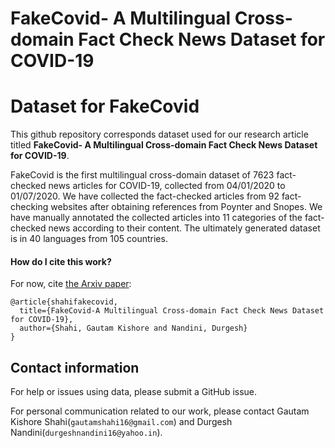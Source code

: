 # FakeCovid- A Multilingual Cross-domain Fact Check News Dataset for COVID-19
# Dataset for FakeCovid

This github repository corresponds dataset used for our research article titled **FakeCovid- A Multilingual Cross-domain Fact Check News Dataset for COVID-19**.

FakeCovid is the first multilingual cross-domain dataset of 7623 fact-checked news articles for COVID-19, collected from 04/01/2020 to 01/07/2020. We have collected the fact-checked articles from 92 fact-checking websites after obtaining references from Poynter and Snopes. We have manually annotated the collected articles into 11 categories of the fact-checked news according to their content. The ultimately generated dataset is in 40 languages from 105 countries.


#### How do I cite this work?

For now, cite [the Arxiv paper](http://workshop-proceedings.icwsm.org/pdf/2020_14.pdf):

```
@article{shahifakecovid,
  title={FakeCovid-A Multilingual Cross-domain Fact Check News Dataset for COVID-19},
  author={Shahi, Gautam Kishore and Nandini, Durgesh}
}
```


## Contact information

For help or issues using data, please submit a GitHub issue.

For personal communication related to our work, please contact Gautam Kishore Shahi(`gautamshahi16@gmail.com`) and Durgesh Nandini(`durgeshnandini16@yahoo.in`).


